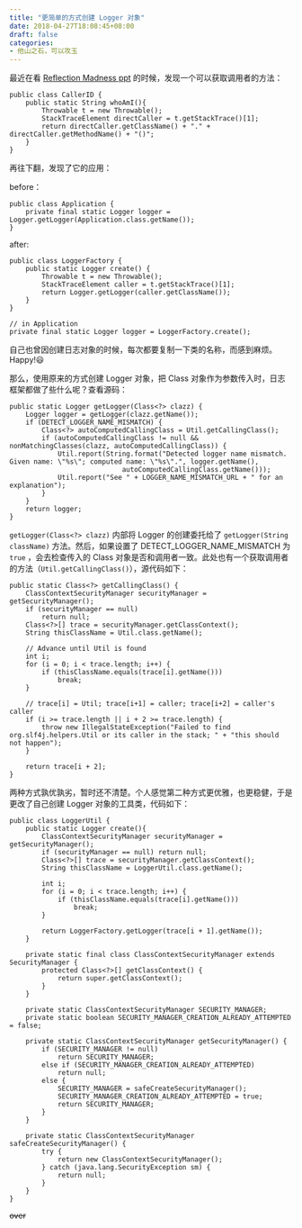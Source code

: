 ```yaml
---
title: "更简单的方式创建 Logger 对象"
date: 2018-04-27T18:08:45+08:00
draft: false
categories:
- 他山之石，可以攻玉
---
```


最近在看 [Reflection Madness ppt](https://www.javaspecialists.eu/talks/oslo09/ReflectionMadness.pdf) 的时候，发现一个可以获取调用者的方法：

	public class CallerID {
		public static String whoAmI(){
			Throwable t = new Throwable();
			StackTraceElement directCaller = t.getStackTrace()[1];
			return directCaller.getClassName() + "." + directCaller.getMethodName() + "()";
		}
	}

再往下翻，发现了它的应用：

before：

	public class Application {
		private final static Logger logger = Logger.getLogger(Application.class.getName());
	}

after:

	public class LoggerFactory {
		public static Logger create() {
			Throwable t = new Throwable();
			StackTraceElement caller = t.getStackTrace()[1];
			return Logger.getLogger(caller.getClassName());
		}
	}

	// in Application
	private final static Logger logger = LoggerFactory.create();

自己也曾因创建日志对象的时候，每次都要复制一下类的名称，而感到麻烦。Happy!😃

那么，使用原来的方式创建 Logger 对象，把 Class 对象作为参数传入时，日志框架都做了些什么呢？查看源码：

	public static Logger getLogger(Class<?> clazz) {
        Logger logger = getLogger(clazz.getName());
        if (DETECT_LOGGER_NAME_MISMATCH) {
            Class<?> autoComputedCallingClass = Util.getCallingClass();
            if (autoComputedCallingClass != null && nonMatchingClasses(clazz, autoComputedCallingClass)) {
                Util.report(String.format("Detected logger name mismatch. Given name: \"%s\"; computed name: \"%s\".", logger.getName(),
                                autoComputedCallingClass.getName()));
                Util.report("See " + LOGGER_NAME_MISMATCH_URL + " for an explanation");
            }
        }
        return logger;
    }

`getLogger(Class<?> clazz)` 内部将 Logger 的创建委托给了 `getLogger(String className)` 方法。然后，如果设置了 DETECT_LOGGER_NAME_MISMATCH 为 `true` ，会去检查传入的 Class 对象是否和调用者一致。此处也有一个获取调用者的方法（`Util.getCallingClass()`），源代码如下：

	public static Class<?> getCallingClass() {
        ClassContextSecurityManager securityManager = getSecurityManager();
        if (securityManager == null)
            return null;
        Class<?>[] trace = securityManager.getClassContext();
        String thisClassName = Util.class.getName();

        // Advance until Util is found
        int i;
        for (i = 0; i < trace.length; i++) {
            if (thisClassName.equals(trace[i].getName()))
                break;
        }

        // trace[i] = Util; trace[i+1] = caller; trace[i+2] = caller's caller
        if (i >= trace.length || i + 2 >= trace.length) {
            throw new IllegalStateException("Failed to find org.slf4j.helpers.Util or its caller in the stack; " + "this should not happen");
        }

        return trace[i + 2];
    }

两种方式孰优孰劣，暂时还不清楚。个人感觉第二种方式更优雅，也更稳健，于是更改了自己创建 Logger 对象的工具类，代码如下：

	public class LoggerUtil {
		public static Logger create(){
			ClassContextSecurityManager securityManager = getSecurityManager();
	        if (securityManager == null) return null;
	        Class<?>[] trace = securityManager.getClassContext();
	        String thisClassName = LoggerUtil.class.getName();

	        int i;
	        for (i = 0; i < trace.length; i++) {
	            if (thisClassName.equals(trace[i].getName()))
	                break;
	        }

	        return LoggerFactory.getLogger(trace[i + 1].getName());
		}
		
		private static final class ClassContextSecurityManager extends SecurityManager {
	        protected Class<?>[] getClassContext() {
	            return super.getClassContext();
	        }
	    }
		
		private static ClassContextSecurityManager SECURITY_MANAGER;
	    private static boolean SECURITY_MANAGER_CREATION_ALREADY_ATTEMPTED = false;

	    private static ClassContextSecurityManager getSecurityManager() {
	        if (SECURITY_MANAGER != null)
	            return SECURITY_MANAGER;
	        else if (SECURITY_MANAGER_CREATION_ALREADY_ATTEMPTED)
	            return null;
	        else {
	            SECURITY_MANAGER = safeCreateSecurityManager();
	            SECURITY_MANAGER_CREATION_ALREADY_ATTEMPTED = true;
	            return SECURITY_MANAGER;
	        }
	    }
		
		private static ClassContextSecurityManager safeCreateSecurityManager() {
	        try {
	            return new ClassContextSecurityManager();
	        } catch (java.lang.SecurityException sm) {
	            return null;
	        }
	    }
	}

~~over~~